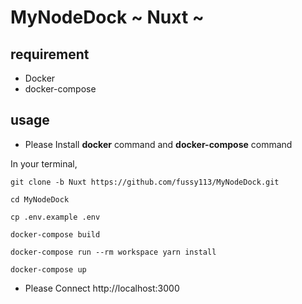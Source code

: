 # MyNodeDock ~ Nuxt ~

## requirement

* Docker
* docker-compose

## usage

* Please Install **docker** command and **docker-compose** command

In your terminal,
```
git clone -b Nuxt https://github.com/fussy113/MyNodeDock.git

cd MyNodeDock

cp .env.example .env

docker-compose build

docker-compose run --rm workspace yarn install

docker-compose up
```

* Please Connect http://localhost:3000
